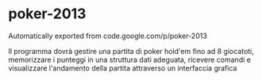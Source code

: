 # poker-2013
Automatically exported from code.google.com/p/poker-2013

Il programma dovrà gestire una partita di poker hold'em fino ad 8 giocatoti, memorizzare i punteggi in una struttura dati adeguata, ricevere comandi e visualizzare l'andamento della partita attraverso un interfaccia grafica
